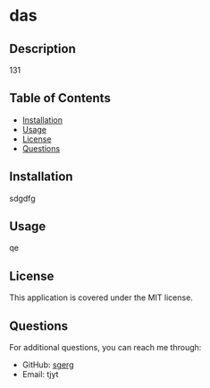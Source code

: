 
  # das
  
  ## Description
  131
  
  ## Table of Contents
  - [Installation](#installation)
  - [Usage](#usage)
  - [License](#license)
  - [Questions](#questions)
  
  ## Installation
  sdgdfg
  
  ## Usage
  qe
  
  ## License
  This application is covered under the MIT license.
  
  ## Questions
  For additional questions, you can reach me through:
  - GitHub: [sgerg](https://github.com/sgerg)
  - Email: tjyt
  